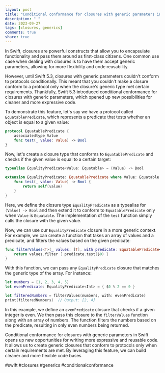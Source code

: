 ```yaml
---
layout: post
title: "Conditional conformance for closures with generic parameters in Swift"
description: " "
date: 2023-09-27
tags: [closures, generics]
comments: true
share: true
---
```


In Swift, closures are powerful constructs that allow you to encapsulate functionality and pass them around as first-class citizens. One common use case when dealing with closures is to have them accept generic parameters, allowing for more flexibility and code reusability.

However, until Swift 5.3, closures with generic parameters couldn't conform to protocols conditionally. This meant that you couldn't make a closure conform to a protocol only when the closure's generic type met certain requirements. Thankfully, Swift 5.3 introduced conditional conformance for closures with generic parameters, which opened up new possibilities for cleaner and more expressive code.

To demonstrate this feature, let's say we have a protocol called `EquatablePredicate`, which represents a predicate that tests whether an object is equal to a given value:

```swift
protocol EquatablePredicate {
    associatedtype Value
    func test(_ value: Value) -> Bool
}
```

Now, let's create a closure type that conforms to `EquatablePredicate` and checks if the given value is equal to a certain target:

```swift
typealias EqualityPredicate<Value: Equatable> = (Value) -> Bool

extension EqualityPredicate: EquatablePredicate where Value: Equatable {
    func test(_ value: Value) -> Bool {
        return self(value)
    }
}
```

Here, we define the closure type `EqualityPredicate` as a typealias for `(Value) -> Bool` and then extend it to conform to `EquatablePredicate` only when `Value` is `Equatable`. The implementation of the `test` function simply calls the closure with the given value.

Now, we can use our `EqualityPredicate` closure in a more generic context. For example, we can create a function that takes an array of values and a predicate, and filters the values based on the given predicate:

```swift
func filterValues<T>(_ values: [T], with predicate: EquatablePredicate<T>) -> [T] {
    return values.filter { predicate.test($0) }
}
```

With this function, we can pass any `EqualityPredicate` closure that matches the generic type of the array. For instance:

```swift
let numbers = [1, 2, 3, 4, 5]
let evenPredicate: EqualityPredicate<Int> = { $0 % 2 == 0 }

let filteredNumbers = filterValues(numbers, with: evenPredicate)
print(filteredNumbers)  // Output: [2, 4]
```

In this example, we define an `evenPredicate` closure that checks if a given integer is even. We then pass this closure to the `filterValues` function along with an array of numbers. The function filters the numbers based on the predicate, resulting in only even numbers being returned.

Conditional conformance for closures with generic parameters in Swift opens up new opportunities for writing more expressive and reusable code. It allows us to create generic closures that conform to protocols only when certain requirements are met. By leveraging this feature, we can build cleaner and more flexible code bases.

#swift #closures #generics #conditionalconformance